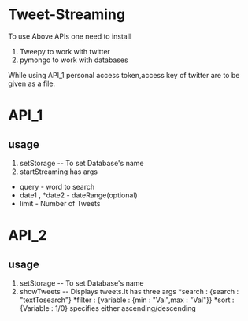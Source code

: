 # Tweet-Streaming

To use Above APIs one need to install
1. Tweepy to work with twitter
2. pymongo to work with databases

While using API_1 personal access token,access key of twitter are to be given as a file.

# API_1

## usage
1. setStorage -- To set Database's name
2. startStreaming has args
* query - word to search
* date1 , *date2 - dateRange(optional)
* limit - Number of Tweets
# API_2

## usage
1. setStorage -- To set Database's name
2. showTweets -- Displays tweets.It has three args
    *search : {search : "textTosearch"}
    *filter : {variable : {min : "Val",max : "Val"}}
    *sort : {Variable : 1/0} specifies either ascending/descending
